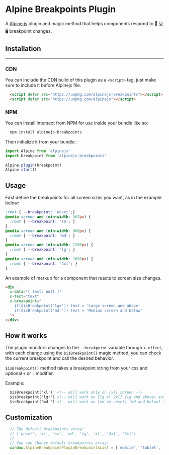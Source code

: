 # Alpine Breakpoints Plugin
A [Alpine.js](https://alpinejs.dev/) plugin and magic method that helps components respond to 📱 💻 🖥 breakpoint changes.

## Installation
---
### CDN

You can include the CDN build of this plugin as a `<script>` tag, just make sure to include it before Alpinejs file.

```html
  <script defer src="https://unpkg.com/alpinejs-breakpoints"></script>
  <script defer src="https://unpkg.com/alpinejs"></script>
```

### NPM

You can install Intersect from NPM for use inside your bundle like so:

```bash
  npm install alpinejs-breakpoints
```
Then initialize it from your bundle:

```js
import Alpine from 'alpinejs'
import breakpoint from 'alpinejs-breakpoints'
 
Alpine.plugin(breakpoint)
Alpine.start()
```

## Usage
First define the breakpoints for all screen sizes you want, as in the example below:

```css
:root { --breakpoint: 'unset';}
@media screen and (min-width: 567px) {
  :root { --breakpoint: 'sm'; }
}
@media screen and (min-width: 900px) {
  :root { --breakpoint: 'md'; }
}
@media screen and (min-width: 1200px) {
  :root { --breakpoint: 'lg'; }
}
@media screen and (min-width: 1600px) {
  :root { --breakpoint: '2xl'; }
}
```

An example of markup for a component that reacts to screen size changes.

```html
<div
  x-data="{ text: null }"
  x-text="text"
  x-breakpoint="
    if($isBreakpoint('lg+')) text = 'Large screen and above'
    if($isBreakpoint('md-')) text = 'Medium screen and below'
  ">
</div>
```

## How it works

The plugin monitors changes to the `--breakpoint` variable through `x-effect`, with each change using the `$isBreakpoint()` magic method, you can check the current breakpoint and call the desired behavior.

`$isBreakpoint()` method takes a breakpoint string from your css and optional `+` or `-` modifier.

Example:   
```html
  $isBreakpoint('xl')  <!-- will work only on [xl] screen -->
  $isBreakpoint('lg+') <!-- will work on [lg xl 2xl] (lg and above) screens -->   
  $isBreakpoint('md-') <!-- will work on [md sm unset] (md and below) screens -->
```

## Customization

```js
  // The default breakpoints array:
  // ['unset', 'xs', 'sm', 'md', 'lg', 'xl', '2xl', '3xl']
  // 
  // You can change default breakpoints array: 
  window.AlpineBreakpointPluginBreakpointsList = ['mobile', 'tablet', 'desktop']
```
